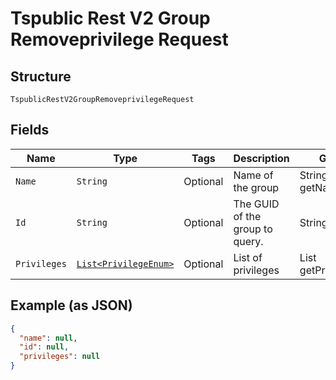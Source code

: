 
# Tspublic Rest V2 Group Removeprivilege Request

## Structure

`TspublicRestV2GroupRemoveprivilegeRequest`

## Fields

| Name | Type | Tags | Description | Getter | Setter |
|  --- | --- | --- | --- | --- | --- |
| `Name` | `String` | Optional | Name of the group | String getName() | setName(String name) |
| `Id` | `String` | Optional | The GUID of the group to query. | String getId() | setId(String id) |
| `Privileges` | [`List<PrivilegeEnum>`](../../doc/models/privilege-enum.md) | Optional | List of privileges | List<PrivilegeEnum> getPrivileges() | setPrivileges(List<PrivilegeEnum> privileges) |

## Example (as JSON)

```json
{
  "name": null,
  "id": null,
  "privileges": null
}
```

